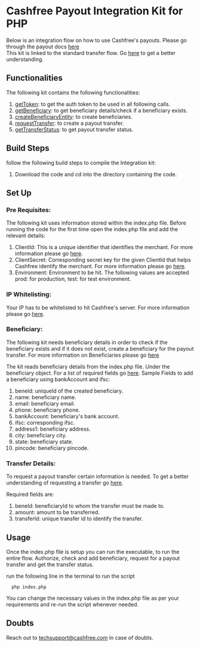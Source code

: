 # Cashfree Payout Integration Kit for PHP

Below is an integration flow on how to use Cashfree's payouts.
Please go through the payout docs [here](https://dev.cashfree.com/payouts)
<br/>
This kit is linked to the standard transfer flow. Go [here](https://dev.cashfree.com/payouts/integrations/standard-transfer) to get a better understanding.
<br/>

## Functionalities

The following kit contains the following functionalities:
    <ol>
    <li> [getToken](https://dev.cashfree.com/api-reference/payouts-api#authorise): to get the auth token to be used in all          following calls.
    <li> [getBeneficiary](https://dev.cashfree.com/api-reference/payouts-api#get-beneficiary-details): to get beneficiary details/check if a beneficiary exists.
    <li> [createBeneficiaryEntity](https://dev.cashfree.com/api-reference/payouts-api#add-beneficiary): to create beneficiaries.
    <li> [requestTransfer](https://dev.cashfree.com/api-reference/payouts-api#standard-transfer): to create a payout transfer.
    <li> [getTransferStatus](https://dev.cashfree.com/api-reference/payouts-api#get-transfer-status): to get payout transfer status.
    </ol>

## Build Steps

follow the following build steps to compile the Integration kit:
  1. Download the code and cd into the directory containing the code.

## Set Up

### Pre Requisites:
The following kit uses information stored within the index.php file. Before running the code for the first time open the index.php file
and add the relevant details:
  1. ClientId: This is a unique identifier that identifies the merchant. For more information please go [here](https://dev.cashfree.com/development/api/credentials).
  2. ClientSecret: Corresponding secret key for the given ClientId that helps Cashfree identify the merchant. For more information please go [here](https://dev.cashfree.com/development/api/credentials).
  3. Environment: Environment to be hit. The following values are accepted prod: for production, test: for test environment.

### IP Whitelisting:

Your IP has to be whitelisted to hit Cashfree's server. For more information please go [here](https://dev.cashfree.com/development/api/ip-whitelisting).

### Beneficiary:
The following kit needs beneficiary details in order to check if the beneficiary exists and if it does not exist, 
create a beneficiary for the payout transfer. For more information on Beneficiaries please go [here](https://dev.cashfree.com/payouts/integrations/standard-transfer#beneficiary)

The kit reads beneficiary details from the index.php file. Under the beneficiary object. For a list of required fields go [here](https://dev.cashfree.com/api-reference/payouts-api#create-beneficiary).
Sample Fields to add a beneficiary using bankAccount and ifsc:
  1. beneId: uniqueId of the created beneficiary.
  2. name: beneficiary name.
  3. email: beneficiary email.
  4. phone: beneficiary phone.
  5. bankAccount: beneficiary's bank account.
  6. ifsc: corresponding ifsc.
  7. address1: beneficiary address.
  8. city: beneficiary city.
  9. state: beneficiary state.
  10. pincode: beneficiary pincode.
  
### Transfer Details:
To request a payout transfer certain information is needed. To get a better understanding of requesting a transfer go [here](https://dev.cashfree.com/api-reference/payouts-api#transfers).

Required fields are:
  1. beneId: beneficiaryId to whom the transfer must be made to.
  2. amount: amount to be transferred.
  3. transferId: unique transfer id to identify the transfer.


## Usage

Once the index.php file is setup you can run the executable, to run the entire flow. Authorize, check and add beneficiary, 
request for a payout transfer and get the transfer status.

run the following line in the terminal to run the script
```
  php index.php
```

You can change the necessary values in the index.php file as per your requirements and re-run the script whenever needed.

## Doubts

Reach out to techsupport@cashfree.com in case of doubts.
 


